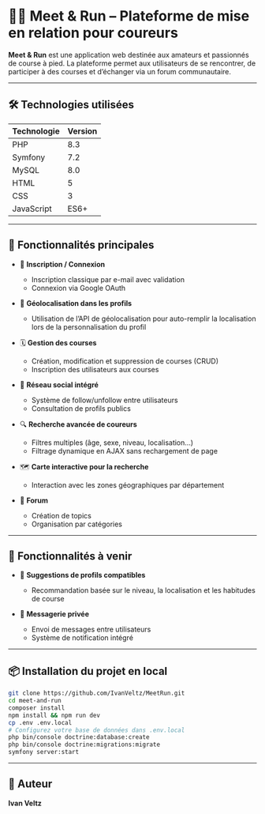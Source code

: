 # 🏃‍♀️ Meet & Run – Plateforme de mise en relation pour coureurs

**Meet & Run** est une application web destinée aux amateurs et passionnés de course à pied. La plateforme permet aux utilisateurs de se rencontrer, de participer à des courses et d’échanger via un forum communautaire.

---

## 🛠️ Technologies utilisées

| Technologie      | Version         |
|------------------|-----------------|
| PHP              | 8.3            |
| Symfony          | 7.2            |
| MySQL            | 8.0            |
| HTML             | 5        |
| CSS              | 3              |
| JavaScript       | ES6+            |

---

## 🚀 Fonctionnalités principales

- 🔐 **Inscription / Connexion**
  - Inscription classique par e-mail avec validation
  - Connexion via Google OAuth

- 📍 **Géolocalisation dans les profils**
  - Utilisation de l’API de géolocalisation pour auto-remplir la localisation lors de la personnalisation du profil

- 🗓️ **Gestion des courses**
  - Création, modification et suppression de courses (CRUD)
  - Inscription des utilisateurs aux courses

- 👥 **Réseau social intégré**
  - Système de follow/unfollow entre utilisateurs
  - Consultation de profils publics

- 🔍 **Recherche avancée de coureurs**
  - Filtres multiples (âge, sexe, niveau, localisation…)
  - Filtrage dynamique en AJAX sans rechargement de page

- 🗺️ **Carte interactive pour la recherche**
  - Interaction avec les zones géographiques par département

- 💬 **Forum**
  - Création de topics
  - Organisation par catégories

---

## 🧪 Fonctionnalités à venir

- 🤝 **Suggestions de profils compatibles**
  - Recommandation basée sur le niveau, la localisation et les habitudes de course

- 💬 **Messagerie privée**
  - Envoi de messages entre utilisateurs
  - Système de notification intégré

---

## 📦 Installation du projet en local

```bash
git clone https://github.com/IvanVeltz/MeetRun.git
cd meet-and-run
composer install
npm install && npm run dev
cp .env .env.local
# Configurez votre base de données dans .env.local
php bin/console doctrine:database:create
php bin/console doctrine:migrations:migrate
symfony server:start
```

---

## 👤 Auteur

**Ivan Veltz**

